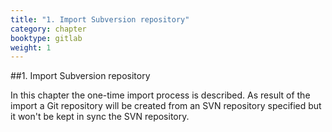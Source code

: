 ```yaml
---
title: "1. Import Subversion repository"
category: chapter
booktype: gitlab
weight: 1
---
```


##1. Import Subversion repository

In this chapter the one-time import process is described. As result of the import a Git repository will be created from an SVN repository specified but it won't be kept in sync the SVN repository.